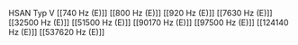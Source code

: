 HSAN Typ V
[[740 Hz (E)]]
[[800 Hz (E)]]
[[920 Hz (E)]]
[[7630 Hz (E)]]
[[32500 Hz (E)]]
[[51500 Hz (E)]]
[[90170 Hz (E)]]
[[97500 Hz (E)]]
[[124140 Hz (E)]]
[[537620 Hz (E)]]